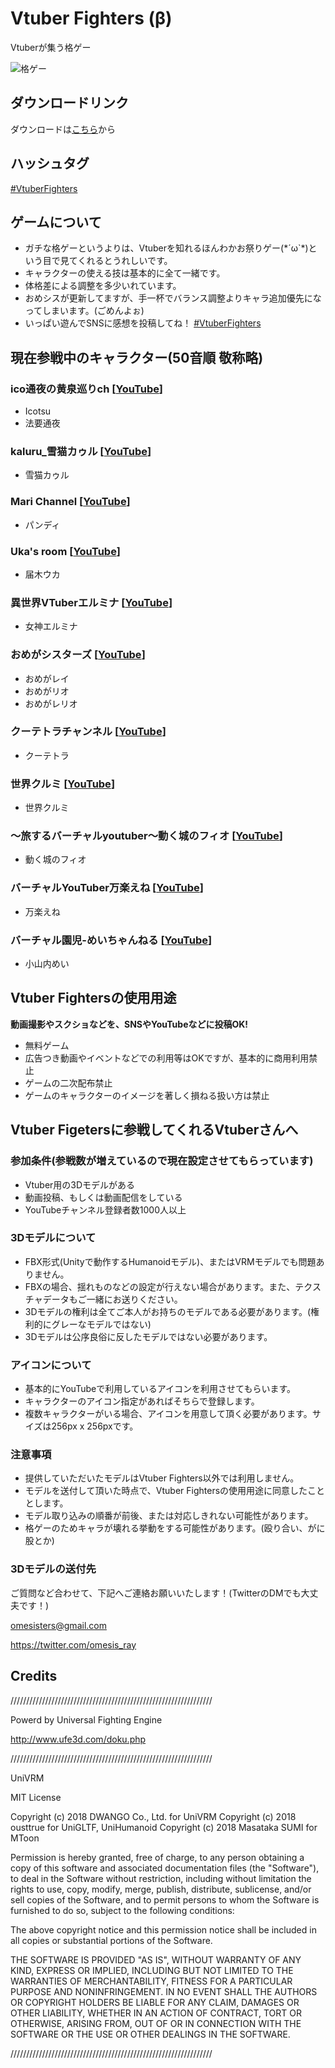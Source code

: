 # Vtuber Fighters (β)

Vtuberが集う格ゲー

![格ゲー](https://github.com/omegasisters/VtuberFighters/blob/master/images/thumb.png)

## ダウンロードリンク
ダウンロードは[こちら](https://github.com/omegasisters/VtuberFighters/releases)から

## ハッシュタグ
[#VtuberFighters](https://twitter.com/search?vertical=default&q=%23VtuberFighters)

## ゲームについて
* ガチな格ゲーというよりは、Vtuberを知れるほんわかお祭りゲー(\*´ω`\*)という目で見てくれるとうれしいです。
* キャラクターの使える技は基本的に全て一緒です。
* 体格差による調整を多少いれています。
* おめシスが更新してますが、手一杯でバランス調整よりキャラ追加優先になってしまいます。(ごめんよぉ)
* いっぱい遊んでSNSに感想を投稿してね！ [#VtuberFighters](https://twitter.com/search?vertical=default&q=%23VtuberFighters)

## 現在参戦中のキャラクター(50音順 敬称略)
### ico通夜の黄泉巡りch [[YouTube](https://www.youtube.com/channel/UCGFD_8TRHhlpjfqGhLUSk4g)]
* Icotsu
* 法要通夜
### kaluru_雪猫カゥル [[YouTube](https://www.youtube.com/channel/UCqlbdk8XtMSxogRDNMzRrxA)]
* 雪猫カゥル
### Mari Channel [[YouTube](https://www.youtube.com/channel/UCfiK42sBHraMBK6eNWtsy7A)]
* パンディ
### Uka's room [[YouTube](https://www.youtube.com/channel/UCk0dNVAdlgn4ynURwAq_z2A)]
* 届木ウカ
### 異世界VTuberエルミナ [[YouTube](https://www.youtube.com/channel/UCGu_Yfe0HiMV4ffHvkVd9Jg)]
* 女神エルミナ
### おめがシスターズ [[YouTube](https://www.youtube.com/channel/UCNjTjd2-PMC8Oo_-dCEss7A)]
* おめがレイ
* おめがリオ
* おめがレリオ
### クーテトラチャンネル [[YouTube](https://www.youtube.com/channel/UCTqV6u2RJE4DqfLALsGuyAw)]
* クーテトラ
### 世界クルミ [[YouTube](https://www.youtube.com/channel/UCHooCsg7FEVBGVKUE_RR0DA)]
* 世界クルミ
### 〜旅するバーチャルyoutuber〜動く城のフィオ [[YouTube](https://www.youtube.com/channel/UCiJr4MX-DrlKgLYC0luCjpQ)]
* 動く城のフィオ
### バーチャルYouTuber万楽えね [[YouTube](https://www.youtube.com/channel/UCMaXopOC-gQ_NFTkq7esf4w)]
* 万楽えね
### バーチャル園児-めいちゃんねる [[YouTube](https://www.youtube.com/channel/UCZx7wgGNs2UFyRRtLoNur9Q)]
* 小山内めい

## Vtuber Fightersの使用用途
**動画撮影やスクショなどを、SNSやYouTubeなどに投稿OK!**
* 無料ゲーム
* 広告つき動画やイベントなどでの利用等はOKですが、基本的に商用利用禁止
* ゲームの二次配布禁止
* ゲームのキャラクターのイメージを著しく損ねる扱い方は禁止

## Vtuber Figetersに参戦してくれるVtuberさんへ

### 参加条件(参戦数が増えているので現在設定させてもらっています)
* Vtuber用の3Dモデルがある
* 動画投稿、もしくは動画配信をしている
* YouTubeチャンネル登録者数1000人以上

### 3Dモデルについて
* FBX形式(Unityで動作するHumanoidモデル)、またはVRMモデルでも問題ありません。
* FBXの場合、揺れものなどの設定が行えない場合があります。また、テクスチャデータもご一緒にお送りください。
* 3Dモデルの権利は全てご本人がお持ちのモデルである必要があります。(権利的にグレーなモデルではない)
* 3Dモデルは公序良俗に反したモデルではない必要があります。

### アイコンについて
* 基本的にYouTubeで利用しているアイコンを利用させてもらいます。
* キャラクターのアイコン指定があればそちらで登録します。
* 複数キャラクターがいる場合、アイコンを用意して頂く必要があります。サイズは256px x 256pxです。

### 注意事項
* 提供していただいたモデルはVtuber Fighters以外では利用しません。
* モデルを送付して頂いた時点で、Vtuber Fightersの使用用途に同意したこととします。
* モデル取り込みの順番が前後、または対応しきれない可能性があります。
* 格ゲーのためキャラが壊れる挙動をする可能性があります。(殴り合い、がに股とか)

### 3Dモデルの送付先

ご質問など合わせて、下記へご連絡お願いいたします！(TwitterのDMでも大丈夫です！)

omesisters@gmail.com

https://twitter.com/omesis_ray

## Credits
////////////////////////////////////////////////////////////////

Powerd by Universal Fighting Engine

http://www.ufe3d.com/doku.php

////////////////////////////////////////////////////////////////

UniVRM

MIT License

Copyright (c) 2018 DWANGO Co., Ltd. for UniVRM
Copyright (c) 2018 ousttrue for UniGLTF, UniHumanoid
Copyright (c) 2018 Masataka SUMI for MToon

Permission is hereby granted, free of charge, to any person obtaining a copy
of this software and associated documentation files (the "Software"), to deal
in the Software without restriction, including without limitation the rights
to use, copy, modify, merge, publish, distribute, sublicense, and/or sell
copies of the Software, and to permit persons to whom the Software is
furnished to do so, subject to the following conditions:

The above copyright notice and this permission notice shall be included in all
copies or substantial portions of the Software.

THE SOFTWARE IS PROVIDED "AS IS", WITHOUT WARRANTY OF ANY KIND, EXPRESS OR
IMPLIED, INCLUDING BUT NOT LIMITED TO THE WARRANTIES OF MERCHANTABILITY,
FITNESS FOR A PARTICULAR PURPOSE AND NONINFRINGEMENT. IN NO EVENT SHALL THE
AUTHORS OR COPYRIGHT HOLDERS BE LIABLE FOR ANY CLAIM, DAMAGES OR OTHER
LIABILITY, WHETHER IN AN ACTION OF CONTRACT, TORT OR OTHERWISE, ARISING FROM,
OUT OF OR IN CONNECTION WITH THE SOFTWARE OR THE USE OR OTHER DEALINGS IN THE
SOFTWARE.

////////////////////////////////////////////////////////////////
